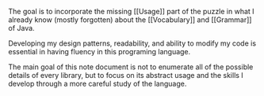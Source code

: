 The goal is to incorporate the missing [[Usage]] part of the puzzle in what I already know (mostly forgotten) about the [[Vocabulary]] and [[Grammar]] of Java.

Developing my design patterns, readability, and ability to modify my code is essential in having fluency in this programing language.

The main goal of this note document is not to enumerate all of the possible details of every library, but to focus on its abstract usage and the skills I develop through a more careful study of the language.